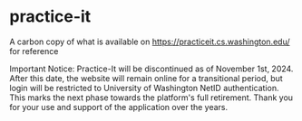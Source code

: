 # practice-it
A carbon copy of what is available on https://practiceit.cs.washington.edu/ for reference


Important Notice:
Practice-It will be discontinued as of November 1st, 2024. After this date, the website will remain online for a transitional period, but login will be restricted to University of Washington NetID authentication. This marks the next phase towards the platform's full retirement. Thank you for your use and support of the application over the years.
